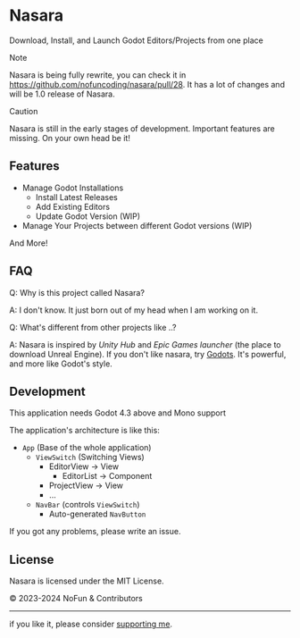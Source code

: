 # Nasara

Download, Install, and Launch Godot Editors/Projects from one place

> [!NOTE]
> Nasara is being fully rewrite, you can check it in https://github.com/nofuncoding/nasara/pull/28.
> It has a lot of changes and will be 1.0 release of Nasara.

> [!CAUTION]
> Nasara is still in the early stages of development. Important features are missing.
> On your own head be it!

## Features

- Manage Godot Installations
  - Install Latest Releases
  - Add Existing Editors
  - Update Godot Version (WIP)
- Manage Your Projects between different Godot versions (WIP)

And More!

## FAQ

Q: Why is this project called Nasara?

A: I don't know. It just born out of my head when I am working on it.

Q: What's different from other projects like ..?

A: Nasara is inspired by *Unity Hub* and *Epic Games launcher* (the place to download Unreal Engine). If you don't like nasara, try [Godots](https://github.com/MakovWait/godots). It's powerful, and more like Godot's style.

## Development

This application needs Godot 4.3 above and Mono support

The application's architecture is like this:

- `App` (Base of the whole application)
  - `ViewSwitch` (Switching Views)
    - EditorView      -> View
      - EditorList    -> Component
    - ProjectView     -> View
    - ...
  - `NavBar` (controls `ViewSwitch`)
    - Auto-generated `NavButton`

If you got any problems, please write an issue.

## License

Nasara is licensed under the MIT License.

© 2023-2024 NoFun & Contributors

---

if you like it, please consider [supporting me](https://github.com/nofuncoding#support-me).
